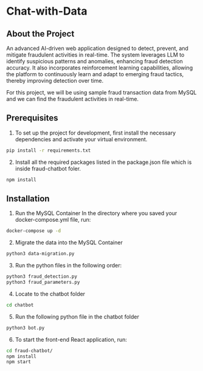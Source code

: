 # Chat-with-Data

## About the Project
An advanced AI-driven web application designed to detect, prevent, and mitigate fraudulent activities in real-time. The system leverages LLM to identify suspicious patterns and anomalies, enhancing fraud detection accuracy. It also incorporates reinforcement learning capabilities, allowing the platform to continuously learn and adapt to emerging fraud tactics, thereby improving detection over time. 

For this project, we will be using sample fraud transaction data from MySQL and we can find the fraudulent activities in real-time.

## Prerequisites
1. To set up the project for development, first install the necessary dependencies and activate your virtual environment.
```zsh
pip install -r requirements.txt
```

2. Install all the required packages listed in the package.json file which is inside fraud-chatbot foler.
```zsh
npm install
```

## Installation

1. Run the MySQL Container
In the directory where you saved your docker-compose.yml file, run:
```zsh
docker-compose up -d
```
2. Migrate the data into the MySQL Container
```zsh
python3 data-migration.py
```

3. Run the python files in the following order:
```zsh
python3 fraud_detection.py
python3 fraud_parameters.py
```

4. Locate to the chatbot folder
```zsh
cd chatbot
```

5. Run the following python file in the chatbot folder
```zsh
python3 bot.py
```

6. To start the front-end React application, run:
```zsh
cd fraud-chatbot/
npm install
npm start
```